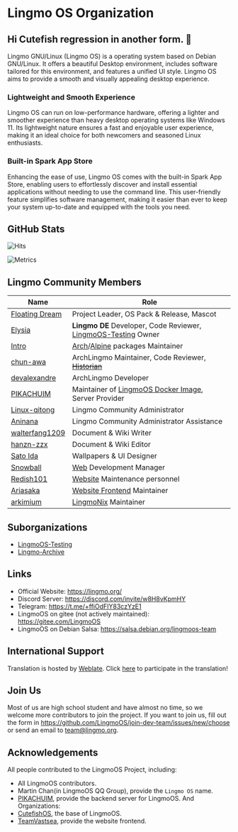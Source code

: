# Lingmo OS Organization

## Hi Cutefish regression in another form. 👋
Lingmo GNU/Linux (Lingmo OS) is a operating system based on Debian GNU/Linux. It offers a beautiful Desktop environment, includes software tailored for this environment, and features a unified UI style. Lingmo OS aims to provide a smooth and visually appealing desktop experience.

### Lightweight and Smooth Experience
Lingmo OS can run on low-performance hardware, offering a lighter and smoother experience than heavy desktop operating systems like Windows 11. Its lightweight nature ensures a fast and enjoyable user experience, making it an ideal choice for both newcomers and seasoned Linux enthusiasts.

### Built-in Spark App Store
Enhancing the ease of use, Lingmo OS comes with the built-in Spark App Store, enabling users to effortlessly discover and install essential applications without needing to use the command line. This user-friendly feature simplifies software management, making it easier than ever to keep your system up-to-date and equipped with the tools you need.

## GitHub Stats
![Hits](https://hits.seeyoufarm.com/api/count/incr/badge.svg?url=https%3A%2F%2Fgithub.com%2FLingmoOS&count_bg=%2379C83D&title_bg=%23555555&icon=&icon_color=%23E7E7E7&title=hits&edge_flat=false)

![Metrics](https://lingmoos.github.io/lingmo-metrics/metrics.svg)

## Lingmo Community Members
**Name**|**Role**
--------|--------
[Floating Dream](https://github.com/lingmo-dream)|Project Leader, OS Pack & Release, Mascot
[Elysia](https://github.com/ganyuanzhen)|**Lingmo DE** Developer, Code Reviewer, [LingmoOS-Testing](https://github.com/LingmoOS-Testing) Owner
[Intro](https://github.com/Intro-iu)|[Arch](https://github.com/LingmoOS-Testing/lingmo-arch-pkgbuilder)/[Alpine](https://github.com/LingmoOS-Testing/lingmo-alpine-apkbuilder) packages Maintainer
[chun-awa](https://github.com/chun-awa)|ArchLingmo Maintainer, Code Reviewer, ~~[Historian](https://github.com/LingmoOS/lingmo-history)~~
[devalexandre](https://github.com/devalexandre)|ArchLingmo Developer
[PIKACHUIM](https://github.com/PIKACHUIM)|Maintainer of [LingmoOS Docker Image](https://github.com/PIKACHUIM/DockerFiles/blob/main/Dockers/Debian/Desktop/Lingmo), Server Provider
[Linux-qitong](https://github.com/linux-qitong)|Lingmo Community Administrator
[Aninana](https://github.com/Aninana)|Lingmo Community Administrator Assistance
[walterfang1209](https://github.com/walterfang1209)|Document & Wiki Writer
[hanzn-zzx](https://github.com/hanzn-zzx)|Document & Wiki Editor
[Sato Ida](https://github.com/Sato-Ida)|Wallpapers & UI Designer
[Snowball](https://github.com/SnowballXueQiu)|[Web](https://github.com/TeamVastsea/lingmoos-frontend) Development Manager
[Redish101](https://github.com/Redish101)|[Website](https://github.com/TeamVastsea/lingmoos-frontend) Maintenance personnel
[Ariasaka](https://github.com/LYXOfficial)|[Website Frontend](https://github.com/TeamVastsea/lingmoos-frontend) Maintainer
[arkimium](https://github.com/arkimium)|[LingmoNix](https://github.com/LingmoOS-Testing/lingmo-nix) Maintainer

## Suborganizations
- [LingmoOS-Testing](https://github.com/LingmoOS-Testing)
- [Lingmo-Archive](https://github.com/Lingmo-Archive)

## Links
- Official Website: <https://lingmo.org/>
- Discord Server: <https://discord.com/invite/w8H8vKpmHY>
- Telegram: <https://t.me/+ffiOdFIY83czYzE1>
- LingmoOS on gitee (not actively maintained): <https://gitee.com/LingmoOS>
- LingmoOS on Debian Salsa: <https://salsa.debian.org/lingmoos-team>

## International Support

Translation is hosted by [Weblate](https://hosted.weblate.org/). Click [here](https://hosted.weblate.org/projects/lingmoos/) to participate in the translation!

## Join Us
Most of us are high school student and have almost no time, so we welcome more contributors to join the project.
If you want to join us, fill out the form in <https://github.com/LingmoOS/join-dev-team/issues/new/choose> or send an email to <team@lingmo.org>.

## Acknowledgements
All people contributed to the LingmoOS Project, including:
- All LingmoOS contributors.
- Martin Chan(in LingmoOS QQ Group), provide the `Lingmo OS` name.
- [PIKACHUIM](https://github.com/PIKACHUIM), provide the backend server for LingmoOS.
And Organizations:
- [CutefishOS](https://github.com/cutefishos), the base of LingmoOS.
- [TeamVastsea](https://github.com/TeamVastsea), provide the website frontend.
